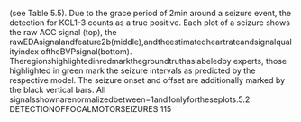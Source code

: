 (see Table 5.5). Due to the grace period of 2min around a seizure event, the detection for
KCL1-3 counts as a true positive. Each plot of a seizure shows the raw ACC signal (top), the
rawEDAsignalandfeature2b(middle),andtheestimatedheartrateandsignalqualityindex
oftheBVPsignal(bottom). Theregionshighlightedinredmarkthegroundtruthaslabeledby
experts, those highlighted in green mark the seizure intervals as predicted by the respective
model. The seizure onset and offset are additionally marked by the black vertical bars. All
signalsshownarenormalizedbetween−1and1onlyfortheseplots.5.2. DETECTIONOFFOCALMOTORSEIZURES 115